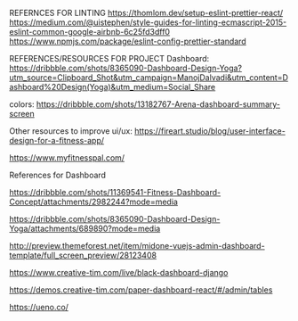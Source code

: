 REFERNCES FOR LINTING
https://thomlom.dev/setup-eslint-prettier-react/
https://medium.com/@uistephen/style-guides-for-linting-ecmascript-2015-eslint-common-google-airbnb-6c25fd3dff0
https://www.npmjs.com/package/eslint-config-prettier-standard

REFERENCES/RESOURCES FOR PROJECT
Dashboard: https://dribbble.com/shots/8365090-Dashboard-Design-Yoga?utm_source=Clipboard_Shot&utm_campaign=ManojDalvadi&utm_content=Dashboard%20Design(Yoga)&utm_medium=Social_Share

colors: https://dribbble.com/shots/13182767-Arena-dashboard-summary-screen

Other resources to improve ui/ux:
https://fireart.studio/blog/user-interface-design-for-a-fitness-app/

https://www.myfitnesspal.com/

References for Dashboard

https://dribbble.com/shots/11369541-Fitness-Dashboard-Concept/attachments/2982244?mode=media

https://dribbble.com/shots/8365090-Dashboard-Design-Yoga/attachments/689890?mode=media

http://preview.themeforest.net/item/midone-vuejs-admin-dashboard-template/full_screen_preview/28123408

https://www.creative-tim.com/live/black-dashboard-django

https://demos.creative-tim.com/paper-dashboard-react/#/admin/tables

https://ueno.co/
